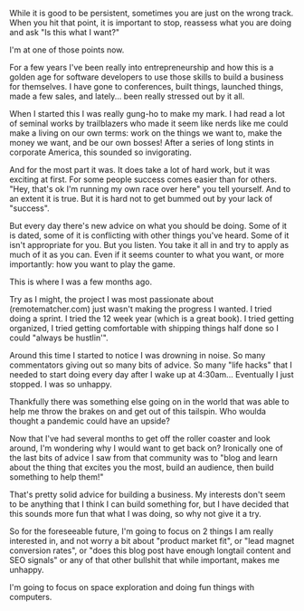 While it is good to be persistent, sometimes you are just on the wrong track. When you hit that point, it is important to stop, reassess what you are doing and ask "Is this what I want?"

I'm at one of those points now.

For a few years I've been really into entrepreneurship and how this is a golden age for software developers to use those skills to build a business for themselves. I have gone to conferences, built things, launched things, made a few sales, and lately... been really stressed out by it all.

When I started this I was really gung-ho to make my mark. I had read a lot of seminal works by trailblazers who made it seem like nerds like me could make a living on our own terms: work on the things we want to, make the money we want, and be our own bosses! After a series of long stints in corporate America, this sounded so invigorating.

And for the most part it was. It does take a lot of hard work, but it was exciting at first. For some people success comes easier than for others. "Hey, that's ok I'm running my own race over here" you tell yourself. And to an extent it is true. But it is hard not to get bummed out by your lack of "success".

But every day there's new advice on what you should be doing. Some of it is dated, some of it is conflicting with other things you've heard. Some of it isn't appropriate for you. But you listen. You take it all in and try to apply as much of it as you can. Even if it seems counter to what you want, or more importantly: how you want to play the game.

This is where I was a few months ago.

Try as I might, the project I was most passionate about (remotematcher.com) just wasn't making the progress I wanted. I tried doing a sprint. I tried the 12 week year (which is a great book). I tried getting organized, I tried getting comfortable with shipping things half done so I could "always be hustlin'".

Around this time I started to notice I was drowning in noise. So many commentators giving out so many bits of advice. So many "life hacks" that I needed to start doing every day after I wake up at 4:30am... Eventually I just stopped. I was so unhappy.

Thankfully there was something else going on in the world that was able to help me throw the brakes on and get out of this tailspin. Who woulda thought a pandemic could have an upside?

Now that I've had several months to get off the roller coaster and look around, I'm wondering why I would want to get back on? Ironically one of the last bits of advice I saw from that community was to "blog and learn about the thing that excites you the most, build an audience, then build something to help them!"

That's pretty solid advice for building a business. My interests don't seem to be anything that I think I can build something for, but I have decided that this sounds more fun that what I was doing, so why not give it a try.

So for the foreseeable future, I'm going to focus on 2 things I am really interested in, and not worry a bit about "product market fit", or "lead magnet conversion rates", or "does this blog post have enough longtail content and SEO signals" or any of that other bullshit that while important, makes me unhappy.

I'm going to focus on space exploration and doing fun things with computers.
